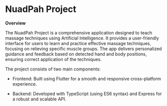 # NuadPah Project

**Overview**

The NuadPah Project is a comprehensive application designed to teach massage techniques using Artificial Intelligence. It provides a user-friendly interface for users to learn and practice effective massage techniques, focusing on relieving specific muscle groups. The app delivers personalized guidance and feedback based on detected hand and body positions, ensuring correct application of the techniques.

The project consists of two main components:

- Frontend: Built using Flutter for a smooth and responsive cross-platform experience.

- Backend: Developed with TypeScript (using ES6 syntax) and Express for a robust and scalable API.
